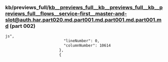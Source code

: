 ### kb/previews_full/kb__previews_full__kb__previews_full__kb__previews_full__flows__service-first__master-and-slot@auth.har.part020.md.part001.md.part001.md.part001.md (part 002)

```md
js",
                          "lineNumber": 0,
                          "columnNumber": 10614
                        },
                        {
        
```

```
